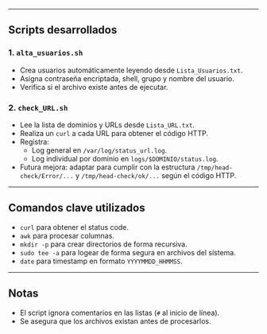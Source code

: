 
---

## Scripts desarrollados

### 1. `alta_usuarios.sh`
- Crea usuarios automáticamente leyendo desde `Lista_Usuarios.txt`.
- Asigna contraseña encriptada, shell, grupo y nombre del usuario.
- Verifica si el archivo existe antes de ejecutar.

### 2. `check_URL.sh`
- Lee la lista de dominios y URLs desde `Lista_URL.txt`.
- Realiza un `curl` a cada URL para obtener el código HTTP.
- Registra:
  - Log general en `/var/log/status_url.log`.
  - Log individual por dominio en `logs/$DOMINIO/status.log`.
- Futura mejora: adaptar para cumplir con la estructura `/tmp/head-check/Error/...` y `/tmp/head-check/ok/...` según el código HTTP.

---

## Comandos clave utilizados
- `curl` para obtener el status code.
- `awk` para procesar columnas.
- `mkdir -p` para crear directorios de forma recursiva.
- `sudo tee -a` para logear de forma segura en archivos del sistema.
- `date` para timestamp en formato `YYYYMMDD_HHMMSS`.

---

## Notas
- El script ignora comentarios en las listas (`#` al inicio de línea).
- Se asegura que los archivos existan antes de procesarlos.

